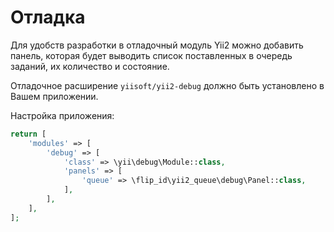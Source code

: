 Отладка
=======

Для удобств разработки в отладочный модуль Yii2 можно добавить панель, которая будет выводить список
поставленных в очередь заданий, их количество и состояние.

Отладочное расширение `yiisoft/yii2-debug` должно быть установлено в Вашем приложении.

Настройка приложения:

```php
return [
    'modules' => [
        'debug' => [
            'class' => \yii\debug\Module::class,
            'panels' => [
                'queue' => \flip_id\yii2_queue\debug\Panel::class,
            ],
        ],
    ],
];
```
